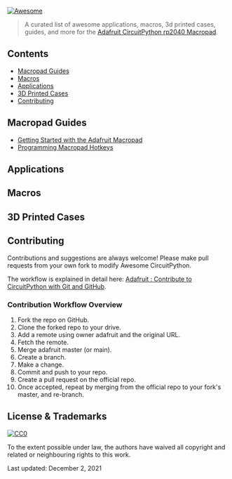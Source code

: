 [![Awesome](https://awesome.re/badge.svg)](https://awesome.re)

> A curated list of awesome applications, macros, 3d printed cases, guides, and more for the [Adafruit CircuitPython rp2040 Macropad](https://www.adafruit.com/product/5100).

## Contents
- [Macropad Guides](#macropad)
- [Macros](#macros)
- [Applications](#applications)
- [3D Printed Cases](#3d-printed-cases)
- [Contributing](#contributing)

## Macropad Guides
- [Getting Started with the Adafruit Macropad](https://learn.adafruit.com/adafruit-macropad-rp2040)
- [Programming Macropad Hotkeys](https://learn.adafruit.com/macropad-hotkeys)

## Applications

## Macros

## 3D Printed Cases



## Contributing

Contributions and suggestions are always welcome! Please make pull requests from your own fork to modify Awesome CircuitPython.

The workflow is explained in detail here: [Adafruit : Contribute to CircuitPython with Git and GitHub](https://learn.adafruit.com/contribute-to-circuitpython-with-git-and-github/overview).

### Contribution Workflow Overview

1. Fork the repo on GitHub.
1. Clone the forked repo to your drive.
1. Add a remote using owner adafruit and the original URL.
1. Fetch the remote.
1. Merge adafruit master (or main).
1. Create a branch.
1. Make a change.
1. Commit and push to your repo.
1. Create a pull request on the official repo.
1. Once accepted, repeat by merging from the official repo to your fork's master, and re-branch.

## License & Trademarks

[![CC0](http://mirrors.creativecommons.org/presskit/buttons/88x31/svg/cc-zero.svg)](https://creativecommons.org/publicdomain/zero/1.0/)

To the extent possible under law, the authors have waived all copyright and related or neighbouring rights to this work.

Last updated: December 2, 2021
